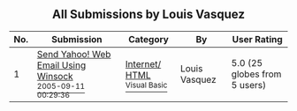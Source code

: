 ﻿<div align="center">

## All Submissions by Louis Vasquez

</div>

No.  | Submission | Category | By   | User Rating
---- | ---------- | -------- | ---- | -----------
1 | [Send Yahoo\! Web Email Using Winsock<br /><sup>2005-09-11 00:29:36</sup>](https://github.com/Planet-Source-Code/louis-vasquez-send-yahoo-web-email-using-winsock__1-62522) | [Internet/ HTML<br /><sup>Visual Basic</sup>](../ByCategory/internet-html__1-34.md) | Louis Vasquez | 5.0 (25 globes from 5 users)
